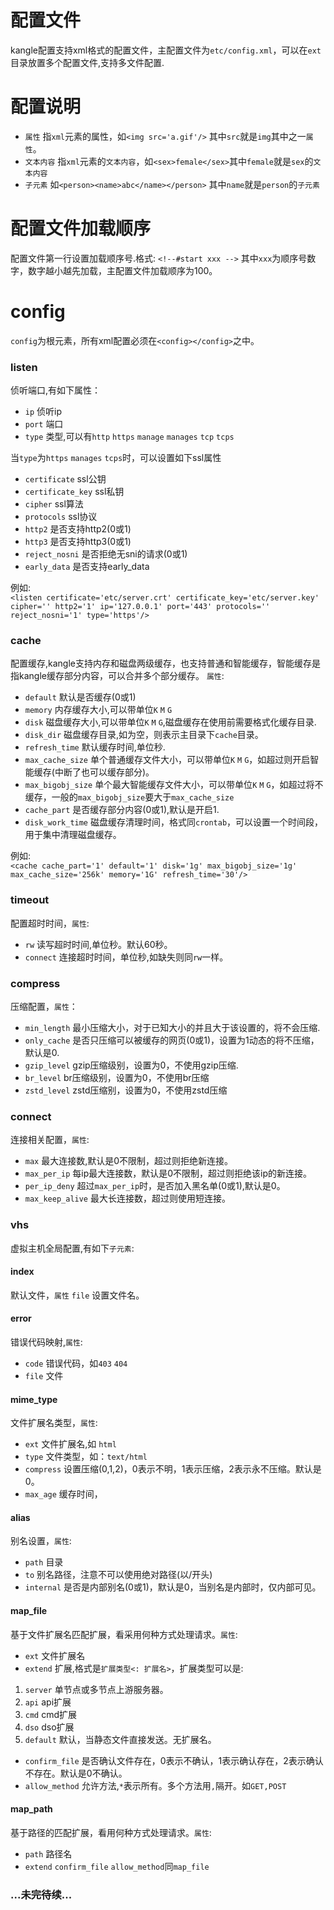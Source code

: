 # 配置文件
kangle配置支持xml格式的配置文件，主配置文件为`etc/config.xml`，可以在`ext`目录放置多个配置文件,支持多文件配置.
# 配置说明
* `属性` 指`xml`元素的属性，如`<img src='a.gif'/>` 其中`src`就是`img`其中之一`属性`。
* `文本内容` 指`xml`元素的`文本内容`，如`<sex>female</sex>`其中`female`就是`sex`的`文本内容` 
* `子元素` 如`<person><name>abc</name></person>` 其中`name`就是`person`的`子元素`
# 配置文件加载顺序
配置文件第一行设置加载顺序号.格式:
`<!--#start xxx -->`
其中`xxx`为顺序号数字，数字越小越先加载，主配置文件加载顺序为100。
# config
`config`为根元素，所有xml配置必须在`<config></config>`之中。
### listen
侦听端口,有如下属性：
* `ip` 侦听ip
* `port` 端口
* `type` 类型,可以有`http` `https` `manage` `manages` `tcp` `tcps`  


当`type`为`https` `manages` `tcps`时，可以设置如下ssl属性  
* `certificate` ssl公钥
* `certificate_key` ssl私钥
* `cipher` ssl算法
* `protocols` ssl协议
* `http2` 是否支持http2(0或1)
* `http3` 是否支持http3(0或1)
* `reject_nosni` 是否拒绝无sni的请求(0或1)
* `early_data` 是否支持early_data

例如:  
`<listen certificate='etc/server.crt' certificate_key='etc/server.key' cipher='' http2='1' ip='127.0.0.1' port='443' protocols='' reject_nosni='1' type='https'/>` 
### cache
配置缓存,kangle支持内存和磁盘两级缓存，也支持普通和智能缓存，智能缓存是指kangle缓存部分内容，可以合并多个部分缓存。
`属性`:
* `default` 默认是否缓存(0或1)
* `memory` 内存缓存大小,可以带单位`K` `M` `G`
* `disk` 磁盘缓存大小,可以带单位`K` `M` `G`,磁盘缓存在使用前需要格式化缓存目录.
* `disk_dir` 磁盘缓存目录,如为空，则表示主目录下`cache`目录。
* `refresh_time` 默认缓存时间,单位秒.
* `max_cache_size` 单个普通缓存文件大小，可以带单位`K` `M` `G`，如超过则开启智能缓存(中断了也可以缓存部分)。
* `max_bigobj_size` 单个最大智能缓存文件大小，可以带单位`K` `M` `G`，如超过将不缓存，一般的`max_bigobj_size`要大于`max_cache_size`
* `cache_part` 是否缓存部分内容(0或1),默认是开启1.
* `disk_work_time` 磁盘缓存清理时间，格式同`crontab`，可以设置一个时间段，用于集中清理磁盘缓存。

例如:  
`<cache cache_part='1' default='1' disk='1g' max_bigobj_size='1g' max_cache_size='256k' memory='1G' refresh_time='30'/>`
### timeout
配置超时时间，`属性`:
* `rw` 读写超时时间,单位秒。默认60秒。
* `connect` 连接超时时间，单位秒,如缺失则同`rw`一样。
### compress
压缩配置，`属性`：
* `min_length` 最小压缩大小，对于已知大小的并且大于该设置的，将不会压缩.
* `only_cache` 是否只压缩可以被缓存的网页(0或1)，设置为1动态的将不压缩，默认是0.
* `gzip_level` gzip压缩级别，设置为0，不使用gzip压缩.
* `br_level` br压缩级别，设置为0，不使用br压缩
* `zstd_level` zstd压缩别，设置为0，不使用zstd压缩
### connect
连接相关配置，`属性`:
* `max` 最大连接数,默认是0不限制，超过则拒绝新连接。
* `max_per_ip` 每ip最大连接数，默认是0不限制，超过则拒绝该ip的新连接。
* `per_ip_deny` 超过`max_per_ip`时，是否加入黑名单(0或1),默认是0。
* `max_keep_alive` 最大长连接数，超过则使用短连接。
### vhs
虚拟主机全局配置,有如下`子元素`:
#### index
默认文件，`属性` `file` 设置文件名。
#### error
错误代码映射,`属性`:
* `code` 错误代码，如`403` `404`
* `file` 文件
#### mime_type
文件扩展名类型，`属性`:
* `ext` 文件扩展名,如 `html`
* `type` 文件类型，如：`text/html`
* `compress` 设置压缩(0,1,2)，0表示不明，1表示压缩，2表示永不压缩。默认是0。
* `max_age` 缓存时间，
####  alias
别名设置，`属性`:
* `path` 目录
* `to` 别名路径，注意不可以使用绝对路径(以/开头)
* `internal` 是否是内部别名(0或1)，默认是0，当别名是内部时，仅内部可见。
#### map_file
基于文件扩展名匹配扩展，看采用何种方式处理请求。`属性`:
* `ext` 文件扩展名
* `extend` 扩展,格式是`扩展类型<: 扩展名>`，扩展类型可以是:
1. `server` 单节点或多节点上游服务器。
2. `api` api扩展
3. `cmd` cmd扩展
4. `dso` dso扩展
5. `default` 默认，当静态文件直接发送。无扩展名。
* `confirm_file` 是否确认文件存在，0表示不确认，1表示确认存在，2表示确认不存在。默认是0不确认。
* `allow_method` 允许方法,`*`表示所有。多个方法用`,`隔开。如`GET,POST`
#### map_path
基于路径的匹配扩展，看用何种方式处理请求。`属性`:
* `path` 路径名
* `extend` `confirm_file` `allow_method`同`map_file`

### ...未完待续...